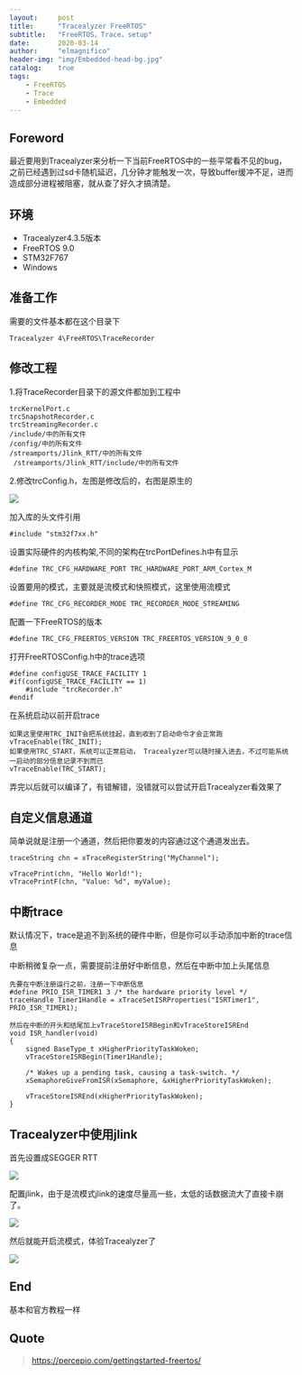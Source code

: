 ```yaml
---
layout:     post
title:      "Tracealyzer FreeRTOS"
subtitle:   "FreeRTOS，Trace，setup"
date:       2020-03-14
author:     "elmagnifico"
header-img: "img/Embedded-head-bg.jpg"
catalog:    true
tags:
    - FreeRTOS
    - Trace
    - Embedded
---
```


## Foreword

最近要用到Tracealyzer来分析一下当前FreeRTOS中的一些平常看不见的bug，之前已经遇到过sd卡随机延迟，几分钟才能触发一次，导致buffer缓冲不足，进而造成部分进程被阻塞，就从查了好久才搞清楚。

## 环境

- Tracealyzer4.3.5版本
- FreeRTOS 9.0
- STM32F767
- Windows

## 准备工作

需要的文件基本都在这个目录下

```
Tracealyzer 4\FreeRTOS\TraceRecorder
```

## 修改工程

1.将TraceRecorder目录下的源文件都加到工程中

```
trcKernelPort.c
trcSnapshotRecorder.c
trcStreamingRecorder.c
/include/中的所有文件
/config/中的所有文件
/streamports/Jlink_RTT/中的所有文件
 /streamports/Jlink_RTT/include/中的所有文件
```

2.修改trcConfig.h，左图是修改后的，右图是原生的

![](https://img.elmagnifico.tech/static/upload/elmagnifico/gaePLmTkGxriEdX.png)



加入库的头文件引用

```
#include "stm32f7xx.h"
```

设置实际硬件的内核构架,不同的架构在trcPortDefines.h中有显示

```
#define TRC_CFG_HARDWARE_PORT TRC_HARDWARE_PORT_ARM_Cortex_M
```

设置要用的模式，主要就是流模式和快照模式，这里使用流模式

```
#define TRC_CFG_RECORDER_MODE TRC_RECORDER_MODE_STREAMING
```

配置一下FreeRTOS的版本

```
#define TRC_CFG_FREERTOS_VERSION TRC_FREERTOS_VERSION_9_0_0
```

打开FreeRTOSConfig.h中的trace选项

```
#define configUSE_TRACE_FACILITY 1
#if(configUSE_TRACE_FACILITY == 1)
	#include "trcRecorder.h"
#endif
```

在系统启动以前开启trace

```
如果这里使用TRC_INIT会把系统挂起，直到收到了启动命令才会正常跑
vTraceEnable(TRC_INIT);
如果使用TRC_START，系统可以正常启动， Tracealyzer可以随时接入进去，不过可能系统一启动的部分信息记录不到而已
vTraceEnable(TRC_START);
```

弄完以后就可以编译了，有错解错，没错就可以尝试开启Tracealyzer看效果了

## 自定义信息通道

简单说就是注册一个通道，然后把你要发的内容通过这个通道发出去。

```
traceString chn = xTraceRegisterString("MyChannel"); 

vTracePrint(chn, "Hello World!"); 
vTracePrintF(chn, "Value: %d", myValue);
```

## 中断trace

默认情况下，trace是追不到系统的硬件中断，但是你可以手动添加中断的trace信息

中断稍微复杂一点，需要提前注册好中断信息，然后在中断中加上头尾信息

```
先要在中断注册运行之前，注册一下中断信息
#define PRIO_ISR_TIMER1 3 /* the hardware priority level */ 
traceHandle Timer1Handle = xTraceSetISRProperties("ISRTimer1", PRIO_ISR_TIMER1); 

然后在中断的开头和结尾加上vTraceStoreISRBegin和vTraceStoreISREnd
void ISR_handler(void)
{ 
    signed BaseType_t xHigherPriorityTaskWoken;
    vTraceStoreISRBegin(Timer1Handle); 

    /* Wakes up a pending task, causing a task-switch. */
    xSemaphoreGiveFromISR(xSemaphore, &xHigherPriorityTaskWoken); 

    vTraceStoreISREnd(xHigherPriorityTaskWoken); 
}
```

## Tracealyzer中使用jlink

首先设置成SEGGER RTT

![](https://img.elmagnifico.tech/static/upload/elmagnifico/2dzSv9LWGqlxwFn.png)

配置jlink，由于是流模式jlink的速度尽量高一些，太低的话数据流大了直接卡崩了。

![](https://img.elmagnifico.tech/static/upload/elmagnifico/YMDt5xGdjCr6yvK.png)

然后就能开启流模式，体验Tracealyzer了

![](https://img.elmagnifico.tech/static/upload/elmagnifico/3CqIQhSFe4DH1zR.png)

## End

基本和官方教程一样



## Quote

> https://percepio.com/gettingstarted-freertos/




